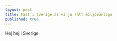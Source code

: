 ```yaml
---
layout: post
title: Fast i Sverige är vi ju rätt miljövänliga
published: true
---
```



Hej hej i Sverige
